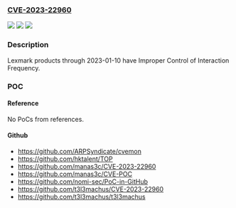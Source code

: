 ### [CVE-2023-22960](https://cve.mitre.org/cgi-bin/cvename.cgi?name=CVE-2023-22960)
![](https://img.shields.io/static/v1?label=Product&message=n%2Fa&color=blue)
![](https://img.shields.io/static/v1?label=Version&message=n%2Fa&color=blue)
![](https://img.shields.io/static/v1?label=Vulnerability&message=n%2Fa&color=brighgreen)

### Description

Lexmark products through 2023-01-10 have Improper Control of Interaction Frequency.

### POC

#### Reference
No PoCs from references.

#### Github
- https://github.com/ARPSyndicate/cvemon
- https://github.com/hktalent/TOP
- https://github.com/manas3c/CVE-2023-22960
- https://github.com/manas3c/CVE-POC
- https://github.com/nomi-sec/PoC-in-GitHub
- https://github.com/t3l3machus/CVE-2023-22960
- https://github.com/t3l3machus/t3l3machus

